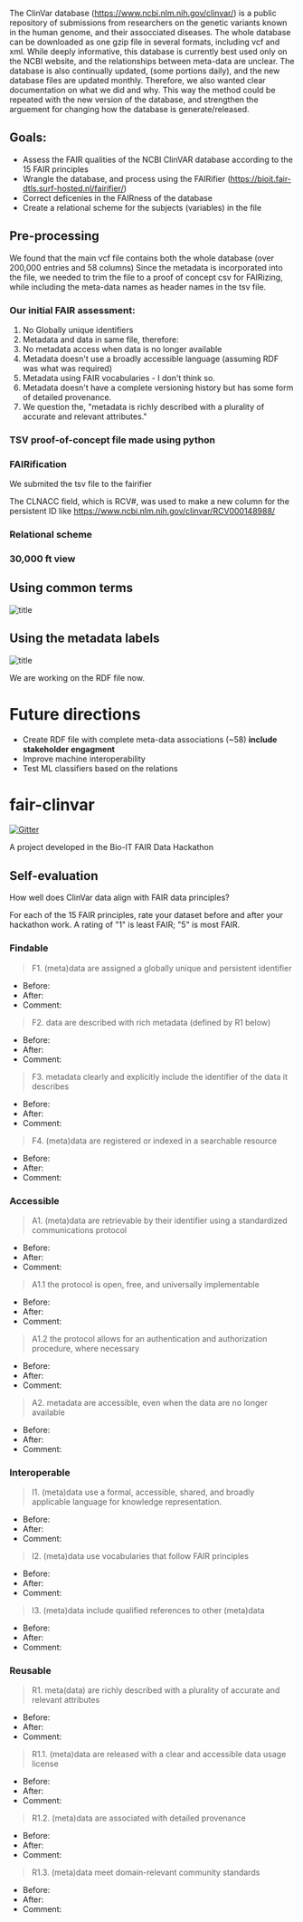 The ClinVar database (https://www.ncbi.nlm.nih.gov/clinvar/) is a public repository of submissions from researchers on the genetic variants known in the human genome, and their assocciated diseases. The whole database can be downloaded as one gzip file in several formats, including vcf and xml. While deeply informative, this database is currently best used only on the NCBI website, and the relationships between meta-data are unclear. The database is also continually updated, (some portions daily), and the new database files are updated monthly. Therefore, we also wanted clear documentation on what we did and why. This way the method could be repeated with the new version of the database, and strengthen the arguement for changing how the database is generate/released.

## Goals:
- Assess the FAIR qualities of the NCBI ClinVAR database according to the 15 FAIR principles
- Wrangle the database, and process using the FAIRifier (https://bioit.fair-dtls.surf-hosted.nl/fairifier/)
- Correct deficenies in the FAIRness of the database
- Create a relational scheme for the subjects (variables) in the file

## Pre-processing
We found that the main vcf file contains both the whole database (over 200,000 entries and 58 columns)
Since the metadata is incorporated into the file, we needed to trim the file to a proof of concept csv for FAIRizing,
while including the meta-data names as header names in the tsv file.

### Our initial FAIR assessment:
1. No Globally unique identifiers
2. Metadata and data in same file, therefore:
3. No metadata access when data is no longer available
4. Metadata doesn't use a broadly accessible language (assuming RDF was what was required)
5. Metadata using FAIR vocabularies - I don't think so.
6. Metadata doesn't have a complete versioning history but has some form of detailed provenance.
7. We question the, "metadata is richly described with a plurality of accurate and relevant attributes."

### TSV proof-of-concept file made using python

### FAIRification
We submited the tsv file to the fairifier

The CLNACC field, which is RCV#, was used to make a new column for the persistent ID like https://www.ncbi.nlm.nih.gov/clinvar/RCV000148988/

### Relational scheme
### 30,000 ft view
## Using common terms
![title](RDFmap_v1.png)
## Using the metadata labels
![title](RDFmap_v2.png)

We are working on the RDF file now.

# Future directions
* Create RDF file with complete meta-data associations (~58) **include stakeholder engagment**
* Improve machine interoperability
* Test ML classifiers based on the relations

















# fair-clinvar
[![Gitter](https://badges.gitter.im/bioithackathons/project-1.svg)](https://gitter.im/bioithackathons/project-1)

A project developed in the Bio-IT FAIR Data Hackathon

## Self-evaluation
How well does ClinVar data align with FAIR data principles?  

For each of the 15 FAIR principles, rate your dataset before and after your hackathon work.  A rating of "1" is least FAIR; "5" is most FAIR.

### Findable
> F1. (meta)data are assigned a globally unique and persistent identifier
* Before: 
* After:
* Comment:

> F2. data are described with rich metadata (defined by R1 below)
* Before: 
* After:
* Comment:

> F3. metadata clearly and explicitly include the identifier of the data it describes
* Before: 
* After:
* Comment:

> F4. (meta)data are registered or indexed in a searchable resource
* Before: 
* After:
* Comment:

### Accessible
> A1. (meta)data are retrievable by their identifier using a standardized communications protocol
* Before: 
* After:
* Comment:

> A1.1 the protocol is open, free, and universally implementable
* Before: 
* After:
* Comment:

> A1.2 the protocol allows for an authentication and authorization procedure, where necessary
* Before: 
* After:
* Comment:

> A2. metadata are accessible, even when the data are no longer available
* Before: 
* After:
* Comment:

### Interoperable
> I1. (meta)data use a formal, accessible, shared, and broadly applicable language for knowledge representation.
* Before: 
* After:
* Comment:

> I2. (meta)data use vocabularies that follow FAIR principles
* Before: 
* After:
* Comment:

> I3. (meta)data include qualified references to other (meta)data
* Before: 
* After:
* Comment:

### Reusable
> R1. meta(data) are richly described with a plurality of accurate and relevant attributes
* Before: 
* After:
* Comment:

> R1.1. (meta)data are released with a clear and accessible data usage license
* Before: 
* After:
* Comment:

> R1.2. (meta)data are associated with detailed provenance
* Before: 
* After:
* Comment:

> R1.3. (meta)data meet domain-relevant community standards
* Before: 
* After:
* Comment:

